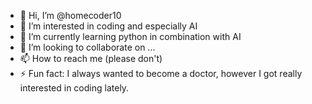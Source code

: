 - 👋 Hi, I’m @homecoder10
- 👀 I’m interested in coding and especially AI
- 🌱 I’m currently learning python in combination with AI
- 💞️ I’m looking to collaborate on ...
- 📫 How to reach me (please don't)
- ⚡ Fun fact: I always wanted to become a doctor, however I got really interested in coding lately.

<!---
homecoder10/homecoder10 is a ✨ special ✨ repository because its `README.md` (this file) appears on your GitHub profile.
You can click the Preview link to take a look at your changes.
--->
